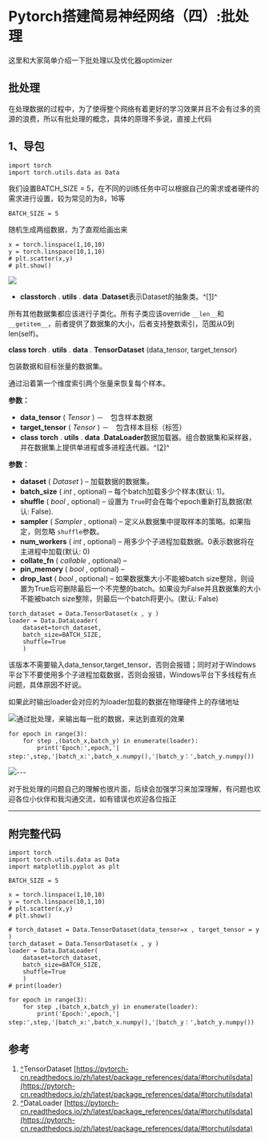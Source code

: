 # Pytorch搭建简易神经网络（四）:批处理

这里和大家简单介绍一下批处理以及优化器optimizer

## 批处理

在处理数据的过程中，为了使得整个网络有着更好的学习效果并且不会有过多的资源的浪费，所以有批处理的概念，具体的原理不多说，直接上代码

## 1、导包

```python3
import torch
import torch.utils.data as Data
```

我们设置BATCH_SIZE = 5，在不同的训练任务中可以根据自己的需求或者硬件的需求进行设置，较为常见的为8，16等

```text
BATCH_SIZE = 5
```

随机生成两组数据，为了直观给画出来

```text
x = torch.linspace(1,10,10)
y = torch.linspace(10,1,10)
# plt.scatter(x,y)
# plt.show()
```

![](https://pic2.zhimg.com/80/v2-ebe5d729f1b4cd5ca423b3519c312e35_1440w.jpg)

* **classtorch** . **utils** . **data** .**Dataset**表示Dataset的抽象类。^[[1]](https://zhuanlan.zhihu.com/p/115363495#ref_1)^

所有其他数据集都应该进行子类化。所有子类应该override `__len__`和 `__getitem__`，前者提供了数据集的大小，后者支持整数索引，范围从0到len(self)。

**class**  **torch** . **utils** . **data** . **TensorDataset** (data_tensor, target_tensor)

包装数据和目标张量的数据集。

通过沿着第一个维度索引两个张量来恢复每个样本。

**参数：**

* **data_tensor** ( *Tensor* ) －　包含样本数据
* **target_tensor** ( *Tensor* ) －　包含样本目标（标签）
* **class** **torch** . **utils** . **data** .**DataLoader**数据加载器。组合数据集和采样器，并在数据集上提供单进程或多进程迭代器。^[[2]](https://zhuanlan.zhihu.com/p/115363495#ref_2)^

**参数：**

* **dataset** ( *Dataset* ) – 加载数据的数据集。
* **batch_size** ( *int* , optional) – 每个batch加载多少个样本(默认: 1)。
* **shuffle** ( *bool* , optional) – 设置为 `True`时会在每个epoch重新打乱数据(默认: False).
* **sampler** ( *Sampler* , optional) – 定义从数据集中提取样本的策略。如果指定，则忽略 `shuffle`参数。
* **num_workers** ( *int* , optional) – 用多少个子进程加载数据。0表示数据将在主进程中加载(默认: 0)
* **collate_fn** ( *callable* , optional) –
* **pin_memory** ( *bool* , optional) –
* **drop_last** ( *bool* , optional) – 如果数据集大小不能被batch size整除，则设置为True后可删除最后一个不完整的batch。如果设为False并且数据集的大小不能被batch size整除，则最后一个batch将更小。(默认: False)

```text
torch_dataset = Data.TensorDataset(x , y )
loader = Data.DataLoader(
    dataset=torch_dataset,
    batch_size=BATCH_SIZE,
    shuffle=True
    )
```

该版本不需要输入data_tensor,target_tensor，否则会报错；同时对于Windows平台下不要使用多个子进程加载数据，否则会报错，Windows平台下多线程有点问题，具体原因不好说。

如果此时输出loader会对应的为loader加载的数据在物理硬件上的存储地址

![](https://pic4.zhimg.com/80/v2-4fe503363491b2ae58b63129d8d41d17_1440w.png)通过批处理，来输出每一批的数据，来达到直观的效果

```text
for epoch in range(3):
    for step ,(batch_x,batch_y) in enumerate(loader):
        print('Epoch:',epoch,'| step:',step,'|batch_x:',batch_x.numpy(),'|batch_y：',batch_y.numpy())
```

![](https://pic4.zhimg.com/80/v2-ea78404d40c63554e583dd1a7795180b_1440w.jpg)---

对于批处理的问题自己的理解也很片面，后续会加强学习来加深理解，有问题也欢迎各位小伙伴和我沟通交流，如有错误也欢迎各位指正

---

## 附完整代码

```text
import torch
import torch.utils.data as Data
import matplotlib.pyplot as plt

BATCH_SIZE = 5

x = torch.linspace(1,10,10)
y = torch.linspace(10,1,10)
# plt.scatter(x,y)
# plt.show()

# torch_dataset = Data.TensorDataset(data_tensor=x , target_tensor = y )
torch_dataset = Data.TensorDataset(x , y )
loader = Data.DataLoader(
    dataset=torch_dataset,
    batch_size=BATCH_SIZE,
    shuffle=True
    )
# print(loader)

for epoch in range(3):
    for step ,(batch_x,batch_y) in enumerate(loader):
        print('Epoch:',epoch,'| step:',step,'|batch_x:',batch_x.numpy(),'|batch_y：',batch_y.numpy())
```

## 参考

1. [^](https://zhuanlan.zhihu.com/p/115363495#ref_1_0)TensorDataset [https://pytorch-cn.readthedocs.io/zh/latest/package_references/data/#torchutilsdata](https://pytorch-cn.readthedocs.io/zh/latest/package_references/data/#torchutilsdata)
2. [^](https://zhuanlan.zhihu.com/p/115363495#ref_2_0)DataLoader [https://pytorch-cn.readthedocs.io/zh/latest/package_references/data/#torchutilsdata](https://pytorch-cn.readthedocs.io/zh/latest/package_references/data/#torchutilsdata)
